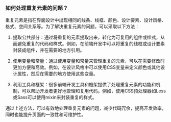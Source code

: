 ### 如何处理重复元素的问题？

重复元素是指在界面设计中出现相同的线条、线框、颜色、设计要素、设计风格、格式、空间关系等。为了解决重复元素的问题，可以采取以下方法：

1. 提取公共部分：通过将重复的元素提取出来，转化为可复用的组件或样式，从而避免重复的代码和样式。例如，在前端开发中可以将重复的线框或设计要素封装成组件，并在需要的地方引用。

2. 使用变量和常量：通过使用变量和常量来管理重复的元素，可以在需要修改时更加方便和高效。例如，在设计风格中可以使用CSS变量来定义颜色或其他设计属性，然后在需要的地方使用这些变量。

3. 利用工具和框架：很多前端开发工具和框架提供了处理重复元素的功能和机制，可以帮助开发者更好地管理和复用代码。例如，使用CSS预处理器如Less或Sass可以使用mixin来封装重复的样式。

通过上述方法，可以有效地处理重复元素的问题，减少代码冗余，提高开发效率，同时也能提升页面的一致性和可维护性。